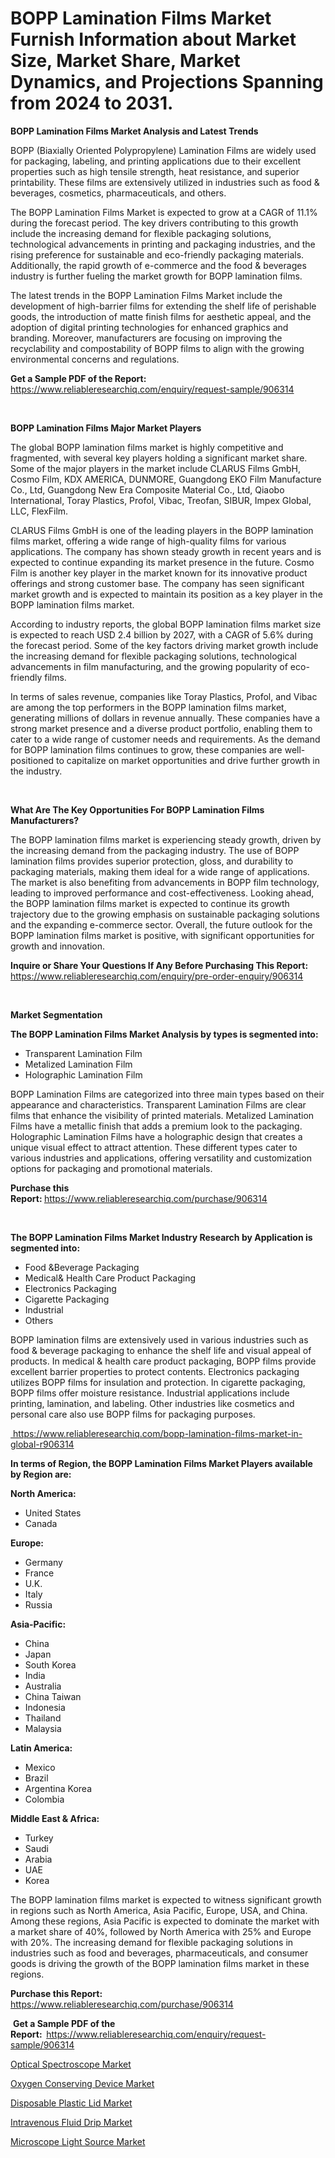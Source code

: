 <p><h1>BOPP Lamination Films Market Furnish Information about Market Size, Market Share, Market Dynamics, and Projections Spanning from 2024 to 2031.</h1></p><p><strong>BOPP Lamination Films Market Analysis and Latest Trends</strong></p>
<p><p>BOPP (Biaxially Oriented Polypropylene) Lamination Films are widely used for packaging, labeling, and printing applications due to their excellent properties such as high tensile strength, heat resistance, and superior printability. These films are extensively utilized in industries such as food & beverages, cosmetics, pharmaceuticals, and others.</p><p>The BOPP Lamination Films Market is expected to grow at a CAGR of 11.1% during the forecast period. The key drivers contributing to this growth include the increasing demand for flexible packaging solutions, technological advancements in printing and packaging industries, and the rising preference for sustainable and eco-friendly packaging materials. Additionally, the rapid growth of e-commerce and the food & beverages industry is further fueling the market growth for BOPP lamination films.</p><p>The latest trends in the BOPP Lamination Films Market include the development of high-barrier films for extending the shelf life of perishable goods, the introduction of matte finish films for aesthetic appeal, and the adoption of digital printing technologies for enhanced graphics and branding. Moreover, manufacturers are focusing on improving the recyclability and compostability of BOPP films to align with the growing environmental concerns and regulations.</p></p>
<p><strong>Get a Sample PDF of the Report:&nbsp;</strong> <a href="https://www.reliableresearchiq.com/enquiry/request-sample/906314">https://www.reliableresearchiq.com/enquiry/request-sample/906314</a></p>
<p>&nbsp;</p>
<p><strong>BOPP Lamination Films Major Market Players</strong></p>
<p><p>The global BOPP lamination films market is highly competitive and fragmented, with several key players holding a significant market share. Some of the major players in the market include CLARUS Films GmbH, Cosmo Film, KDX AMERICA, DUNMORE, Guangdong EKO Film Manufacture Co., Ltd, Guangdong New Era Composite Material Co., Ltd, Qiaobo International, Toray Plastics, Profol, Vibac, Treofan, SIBUR, Impex Global, LLC, FlexFilm.</p><p>CLARUS Films GmbH is one of the leading players in the BOPP lamination films market, offering a wide range of high-quality films for various applications. The company has shown steady growth in recent years and is expected to continue expanding its market presence in the future. Cosmo Film is another key player in the market known for its innovative product offerings and strong customer base. The company has seen significant market growth and is expected to maintain its position as a key player in the BOPP lamination films market.</p><p>According to industry reports, the global BOPP lamination films market size is expected to reach USD 2.4 billion by 2027, with a CAGR of 5.6% during the forecast period. Some of the key factors driving market growth include the increasing demand for flexible packaging solutions, technological advancements in film manufacturing, and the growing popularity of eco-friendly films.</p><p>In terms of sales revenue, companies like Toray Plastics, Profol, and Vibac are among the top performers in the BOPP lamination films market, generating millions of dollars in revenue annually. These companies have a strong market presence and a diverse product portfolio, enabling them to cater to a wide range of customer needs and requirements. As the demand for BOPP lamination films continues to grow, these companies are well-positioned to capitalize on market opportunities and drive further growth in the industry.</p></p>
<p>&nbsp;</p>
<p><strong>What Are The Key Opportunities For BOPP Lamination Films Manufacturers?</strong></p>
<p><p>The BOPP lamination films market is experiencing steady growth, driven by the increasing demand from the packaging industry. The use of BOPP lamination films provides superior protection, gloss, and durability to packaging materials, making them ideal for a wide range of applications. The market is also benefiting from advancements in BOPP film technology, leading to improved performance and cost-effectiveness. Looking ahead, the BOPP lamination films market is expected to continue its growth trajectory due to the growing emphasis on sustainable packaging solutions and the expanding e-commerce sector. Overall, the future outlook for the BOPP lamination films market is positive, with significant opportunities for growth and innovation.</p></p>
<p><strong>Inquire or Share Your Questions If Any Before Purchasing This Report:</strong> <a href="https://www.reliableresearchiq.com/enquiry/pre-order-enquiry/906314">https://www.reliableresearchiq.com/enquiry/pre-order-enquiry/906314</a></p>
<p>&nbsp;</p>
<p><strong>Market Segmentation</strong></p>
<p><strong>The BOPP Lamination Films Market Analysis by types is segmented into:</strong></p>
<p><ul><li>Transparent Lamination Film</li><li>Metalized Lamination Film</li><li>Holographic Lamination Film</li></ul></p>
<p><p>BOPP Lamination Films are categorized into three main types based on their appearance and characteristics. Transparent Lamination Films are clear films that enhance the visibility of printed materials. Metalized Lamination Films have a metallic finish that adds a premium look to the packaging. Holographic Lamination Films have a holographic design that creates a unique visual effect to attract attention. These different types cater to various industries and applications, offering versatility and customization options for packaging and promotional materials.</p></p>
<p><strong>Purchase this Report:&nbsp;</strong><a href="https://www.reliableresearchiq.com/purchase/906314">https://www.reliableresearchiq.com/purchase/906314</a></p>
<p>&nbsp;</p>
<p><strong>The BOPP Lamination Films Market Industry Research by Application is segmented into:</strong></p>
<p><ul><li>Food &Beverage Packaging</li><li>Medical& Health Care Product Packaging</li><li>Electronics Packaging</li><li>Cigarette Packaging</li><li>Industrial</li><li>Others</li></ul></p>
<p><p>BOPP lamination films are extensively used in various industries such as food & beverage packaging to enhance the shelf life and visual appeal of products. In medical & health care product packaging, BOPP films provide excellent barrier properties to protect contents. Electronics packaging utilizes BOPP films for insulation and protection. In cigarette packaging, BOPP films offer moisture resistance. Industrial applications include printing, lamination, and labeling. Other industries like cosmetics and personal care also use BOPP films for packaging purposes.</p></p>
<p><a href="https://www.reliableresearchiq.com/bopp-lamination-films-market-in-global-r906314">&nbsp;https://www.reliableresearchiq.com/bopp-lamination-films-market-in-global-r906314</a></p>
<p><strong>In terms of Region, the BOPP Lamination Films Market Players available by Region are:</strong></p>
<p>
    <p> <strong> North America: </strong>
        <ul>
            <li>United States</li>
            <li>Canada</li>
        </ul>
        </p> 
    <p> <strong> Europe: </strong>
        <ul>
            <li>Germany</li>
            <li>France</li>
            <li>U.K.</li>
            <li>Italy</li>
            <li>Russia</li>
        </ul>
        </p> 
    <p> <strong> Asia-Pacific: </strong>
        <ul>
            <li>China</li>
            <li>Japan</li>
            <li>South Korea</li>
            <li>India</li>
            <li>Australia</li>
            <li>China Taiwan</li>
            <li>Indonesia</li>
            <li>Thailand</li>
            <li>Malaysia</li>
        </ul>
        </p> 
    <p> <strong> Latin America: </strong>
        <ul>
            <li>Mexico</li>
            <li>Brazil</li>
            <li>Argentina Korea</li>
            <li>Colombia</li>
        </ul>
        </p> 
    <p> <strong> Middle East & Africa: </strong>
        <ul>
            <li>Turkey</li>
            <li>Saudi</li>
            <li>Arabia</li>
            <li>UAE</li>
            <li>Korea</li>
        </ul>
    </p>
    </p>
<p><p>The BOPP lamination films market is expected to witness significant growth in regions such as North America, Asia Pacific, Europe, USA, and China. Among these regions, Asia Pacific is expected to dominate the market with a market share of 40%, followed by North America with 25% and Europe with 20%. The increasing demand for flexible packaging solutions in industries such as food and beverages, pharmaceuticals, and consumer goods is driving the growth of the BOPP lamination films market in these regions.</p></p>
<p><strong>Purchase this Report: </strong><a href="https://www.reliableresearchiq.com/purchase/906314">https://www.reliableresearchiq.com/purchase/906314</a></p>
<p>&nbsp;<strong>Get a Sample PDF of the Report:&nbsp;&nbsp;</strong><a href="https://www.reliableresearchiq.com/enquiry/request-sample/906314">https://www.reliableresearchiq.com/enquiry/request-sample/906314</a></p>
<p><strong></strong></p>
<p><p><a href="https://medium.com/@irwingibson2023/optical-spectroscope-market-a-global-and-regional-analysis-2024-2031-f0812e79d41b">Optical Spectroscope Market</a></p><p><a href="https://medium.com/@tedbrakus/oxygen-conserving-device-market-revolution-2024-2031-market-trends-shaping-the-next-decade-e0b0dbbd2835">Oxygen Conserving Device Market</a></p><p><a href="https://medium.com/@eliasman59/booming-disposable-plastic-lid-market-sector-market-analysis-and-growth-projections-till-2031-22d38801e263">Disposable Plastic Lid Market</a></p><p><a href="https://medium.com/@eliasman59/intravenous-fluid-drip-market-size-growth-and-industry-analysis-by-market-segmentation-and-458e1f779c00">Intravenous Fluid Drip Market</a></p><p><a href="https://medium.com/@irwingibson2023/microscope-light-source-industry-insights-report-analyzing-microscope-light-source-market-trends-59bfa4df3e7e">Microscope Light Source Market</a></p></p>